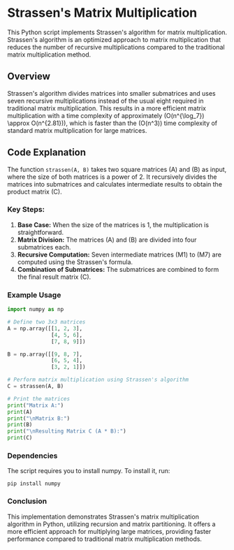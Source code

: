 # Strassen's Matrix Multiplication

This Python script implements Strassen's algorithm for matrix multiplication. Strassen's algorithm is an optimized approach to matrix multiplication that reduces the number of recursive multiplications compared to the traditional matrix multiplication method.

## Overview

Strassen's algorithm divides matrices into smaller submatrices and uses seven recursive multiplications instead of the usual eight required in traditional matrix multiplication. This results in a more efficient matrix multiplication with a time complexity of approximately \(O(n^{\log_7}) \approx O(n^{2.81})\), which is faster than the \(O(n^3)\) time complexity of standard matrix multiplication for large matrices.

## Code Explanation

The function `strassen(A, B)` takes two square matrices \(A\) and \(B\) as input, where the size of both matrices is a power of 2. It recursively divides the matrices into submatrices and calculates intermediate results to obtain the product matrix \(C\).

### Key Steps:
1. **Base Case:** When the size of the matrices is 1, the multiplication is straightforward.
2. **Matrix Division:** The matrices \(A\) and \(B\) are divided into four submatrices each.
3. **Recursive Computation:** Seven intermediate matrices \(M1\) to \(M7\) are computed using the Strassen's formula.
4. **Combination of Submatrices:** The submatrices are combined to form the final result matrix \(C\).

### Example Usage

```python
import numpy as np

# Define two 3x3 matrices
A = np.array([[1, 2, 3],
              [4, 5, 6],
              [7, 8, 9]])

B = np.array([[9, 8, 7],
              [6, 5, 4],
              [3, 2, 1]])

# Perform matrix multiplication using Strassen's algorithm
C = strassen(A, B)

# Print the matrices
print("Matrix A:")
print(A)
print("\nMatrix B:")
print(B)
print("\nResulting Matrix C (A * B):")
print(C)
```
### Dependencies
The script requires you to install numpy. To install it, run:

```pip install numpy```

### Conclusion
This implementation demonstrates Strassen's matrix multiplication algorithm in Python, utilizing recursion and matrix partitioning. It offers a more efficient approach for multiplying large matrices, providing faster performance compared to traditional matrix multiplication methods.
 
